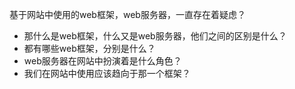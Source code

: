 基于网站中使用的web框架，web服务器，一直存在着疑虑？
- 那什么是web框架，什么又是web服务器，他们之间的区别是什么？
- 都有哪些web框架，分别是什么？
- web服务器在网站中扮演着是什么角色？
- 我们在网站中使用应该趋向于那一个框架？



